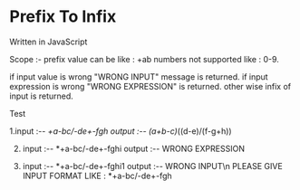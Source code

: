 # Prefix To Infix

Written in JavaScript

Scope :-  prefix value can be like : +ab
          numbers not supported  like : 0-9.

if input value is wrong "WRONG INPUT" message is returned.
if input expression is wrong  "WRONG EXPRESSION" is returned.
other wise infix of input is returned.

Test

1.input  :-- *+a-bc/-de+-fgh
  output :-- (a+b-c)*((d-e)/(f-g+h))
 
2. input  :-- *+a-bc/-de+-fghi
   output :-- WRONG EXPRESSION

3. input  :-- *+a-bc/-de+-fghi1
   output :-- WRONG INPUT\n 
              PLEASE GIVE INPUT FORMAT LIKE : *+a-bc/-de+-fgh
